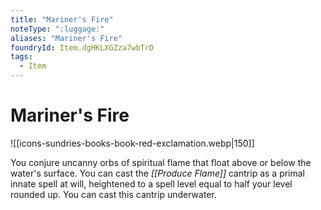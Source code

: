 ```yaml
---
title: "Mariner's Fire"
noteType: ":luggage:"
aliases: "Mariner's Fire"
foundryId: Item.dgHKLXGZza7wbTrD
tags:
  - Item
---
```


# Mariner's Fire
![[icons-sundries-books-book-red-exclamation.webp|150]]

You conjure uncanny orbs of spiritual flame that float above or below the water's surface. You can cast the _[[Produce Flame]]_ cantrip as a primal innate spell at will, heightened to a spell level equal to half your level rounded up. You can cast this cantrip underwater.
